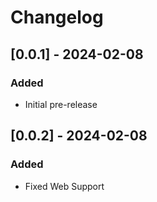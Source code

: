 # Changelog

## [0.0.1] - 2024-02-08

### Added

- Initial pre-release

## [0.0.2] - 2024-02-08

### Added

- Fixed Web Support
